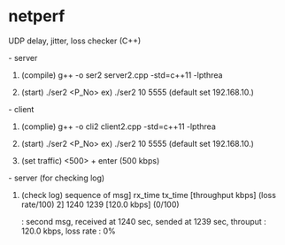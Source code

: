 # netperf
UDP delay, jitter, loss checker (C++)



<COM1> - server

1. (compile)
   g++ -o ser2 server2.cpp -std=c++11 -lpthrea

2. (start)
   ./ser2 <IP> <P_No>   ex) ./ser2 10 5555
   (default set 192.168.10.<IP>)



<COM2> - client

1. (complie)
g++ -o cli2 client2.cpp -std=c++11 -lpthrea

2. (start)
   ./ser2 <IP> <P_No>   ex) ./ser2 10 5555
   (default set 192.168.10.<IP>)

3. (set traffic)
   <500> + enter
   (500 kbps)

<COM1> - server (for checking log)

1. (check log) sequence of msg] rx_time tx_time [throughput kbps] (loss rate/100)
   2] 1240 1239 [120.0 kbps] (0/100)
   
   : second msg, received at 1240 sec, sended at 1239 sec, throuput : 120.0 kbps, loss rate : 0%
   

